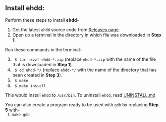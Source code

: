 ## Install ehdd:
Perform these steps to install **ehdd**-

1. Get the latest `ehdd` source code from [Releases page](https://github.com/lakshayrohila/ehdd/releases).
2. Open up a terminal in the directory in which file was downloaded in **Step 1**.

Run these commands in the terminal-

3. ``` $ tar -xvzf ehdd-*.zip```
(replace `ehdd-*.zip` with the name of the file that is downloaded in **Step 1**).
4. ``` $ cd ehdd-*/```
(replace `ehdd-*/` with the name of the directory that has been created in **Step 3**).
5. ``` $ make```
6. ``` $ make install```

This would install `ehdd` to `/usr/bin`. To uninstall `ehdd`, read [UNINSTALL.md](./UNINSTALL.md)

You can also create a program ready to be used with `gdb` by replacing **Step 5** with-\
` $ make gdb`
